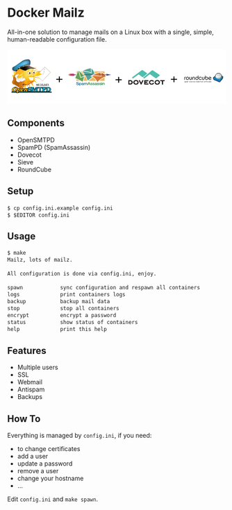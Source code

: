 # Docker Mailz

All-in-one solution to manage mails on a Linux box with a single,
simple, human-readable configuration file.

![](https://github.com/aimxhaisse/docker-mailz/raw/master/mailz/docker-mailz.png)

## Components

* OpenSMTPD
* SpamPD (SpamAssassin)
* Dovecot
* Sieve
* RoundCube

## Setup

    $ cp config.ini.example config.ini
    $ $EDITOR config.ini

## Usage

    $ make
    Mailz, lots of mailz.
    
    All configuration is done via config.ini, enjoy.
    
    spawn            sync configuration and respawn all containers
    logs             print containers logs
    backup           backup mail data
    stop             stop all containers
    encrypt          encrypt a password
    status           show status of containers
    help             print this help

## Features

* Multiple users
* SSL
* Webmail
* Antispam
* Backups

## How To

Everything is managed by `config.ini`, if you need:

* to change certificates
* add a user
* update a password
* remove a user
* change your hostname
* …

Edit `config.ini` and `make spawn`.
